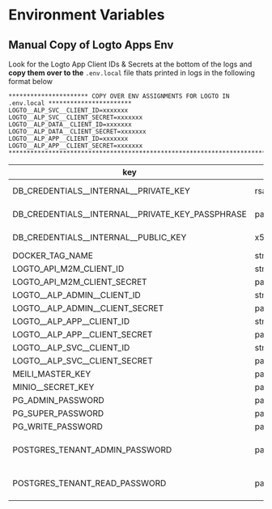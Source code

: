 # Environment Variables

## Manual Copy of Logto Apps Env

Look for the Logto App Client IDs & Secrets at the bottom of the logs and <b>copy them over to the</b> `.env.local` file thats printed in logs in the following format below
```
********************** COPY OVER ENV ASSIGNMENTS FOR LOGTO IN .env.local ***********************
LOGTO__ALP_SVC__CLIENT_ID=xxxxxxx
LOGTO__ALP_SVC__CLIENT_SECRET=xxxxxxx
LOGTO__ALP_DATA__CLIENT_ID=xxxxxxx
LOGTO__ALP_DATA__CLIENT_SECRET=xxxxxxx
LOGTO__ALP_APP__CLIENT_ID=xxxxxxx
LOGTO__ALP_APP__CLIENT_SECRET=xxxxxxx
************************************************************************************************
```


key | type | comment 
--- | --- | --- 
DB_CREDENTIALS__INTERNAL__PRIVATE_KEY | rsaPrivateKey | to encrypt dbcredentials entered in admin>setup>databases>configure
DB_CREDENTIALS__INTERNAL__PRIVATE_KEY_PASSPHRASE | passphrase | to encrypt dbcredentials entered in admin>setup>databases>configure
DB_CREDENTIALS__INTERNAL__PUBLIC_KEY | x509publicKey | to encrypt dbcredentials entered in admin>setup>databases>configure
DOCKER_TAG_NAME | string | default tag
LOGTO_API_M2M_CLIENT_ID | string | generated with logto APIs post init
LOGTO_API_M2M_CLIENT_SECRET | password | generated with logto APIs post init
LOGTO__ALP_ADMIN__CLIENT_ID | string | generated with logto APIs post init
LOGTO__ALP_ADMIN__CLIENT_SECRET | password | generated with logto APIs post init
LOGTO__ALP_APP__CLIENT_ID | string | generated with logto APIs post init
LOGTO__ALP_APP__CLIENT_SECRET | password | generated with logto APIs post init
LOGTO__ALP_SVC__CLIENT_ID | string | generated with logto APIs post init
LOGTO__ALP_SVC__CLIENT_SECRET | password | generated with logto APIs post init
MEILI_MASTER_KEY | password | meilisearch master key
MINIO__SECRET_KEY | password | meilisearch secret_key
PG_ADMIN_PASSWORD | password | admin permissions
PG_SUPER_PASSWORD | password | all permissions
PG_WRITE_PASSWORD | password | write permissions only
POSTGRES_TENANT_ADMIN_PASSWORD | password | set in admin>setup>databases>configure but not in env.example
POSTGRES_TENANT_READ_PASSWORD | password | set in admin>setup>databases>configure but not in env.example
